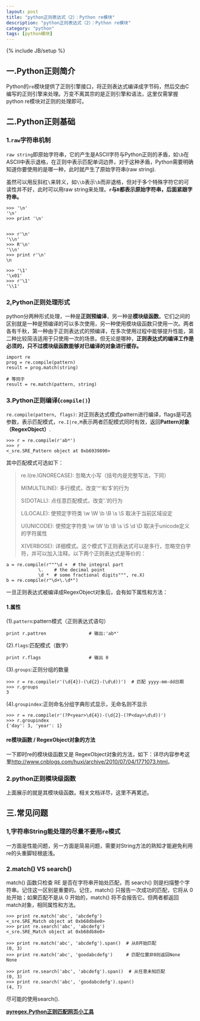 ```yaml
---
layout: post
title: "python正则表达式（2）：Python re模块"
description: "python正则表达式（2）：Python re模块"
category: "python"
tags: [python模块]
---
```

{% include JB/setup %}

<h2>一.Python正则简介</h2>

<p>Python的<code>re</code>模块提供了正则引擎接口，将正则表达式编译成字节码，然后交由C编写的正则引擎来处理。万变不离其宗的是正则引擎和语法，这里仅需掌握python re模块对正则的处理即可。</p>

<h2>二.Python正则基础</h2>

<h3>1.<code>raw</code>字符串机制</h3>

<p><code>raw string</code>即原始字符串，它的产生是ASCII字符与Python正则的矛盾，如<code>\b</code>在ASCII中表示退格，在正则中表示匹配单词边界，对于这种矛盾，Python需要明确知道你要使用的是哪一种，此时就产生了原始字符串(raw string).</p>

<!--more-->

<p>虽然可以用反斜杠<code>\</code>来转义，如<code>\\b</code>表示<code>\b</code>而非退格，但对于多个特殊字符它的可读性并不好，此时可以用raw string来处理。<strong><code>r</code>与<code>R</code>都表示原始字符串，后面紧跟字符串。</strong></p>

<pre><code>&gt;&gt;&gt; '\n'
'\n'
&gt;&gt;&gt; print '\n'


&gt;&gt;&gt; r'\n'
'\\n'
&gt;&gt;&gt; R'\n'
'\\n'
&gt;&gt;&gt; print r'\n'
\n

&gt;&gt;&gt; '\1'
'\x01'
&gt;&gt;&gt; r'\1'
'\\1'
</code></pre>

<h3>2,Python正则处理形式</h3>

<p>python分两种形式处理，一种是<strong>正则预编译</strong>，另一种是<strong>模块级函数</strong>。它们之间的区别就是一种是预编译的可以多次使用，另一种使用模块级函数只使用一次。两者各有千秋，第一种由于正则表达式的预编译，在多次使用过程中能够提升性能，第二种比较简洁适用于只使用一次的场景。但无论是哪种，<strong>正则表达式的编译工作是必须的，只不过模块级函数能够对已编译的对象进行缓存。</strong></p>

<pre><code>import re
prog = re.compile(pattern)
result = prog.match(string)

# 等同于
result = re.match(pattern, string)
</code></pre>

<h3>3.Python正则编译(<code>compile()</code>)</h3>

<p><code>re.compile(pattern, flags)</code>: 对正则表达式模式pattern进行编译，flags是可选参数，表示匹配模式，<code>re.I|re,M</code>表示两者匹配模式同时有效，返回<strong>Pattern对象（RegexObject）</strong>.</p>

<pre><code>&gt;&gt;&gt; r = re.compile(r'ab*')
&gt;&gt;&gt; r
&lt;_sre.SRE_Pattern object at 0xb6939890&gt;
</code></pre>

<p>其中匹配模式可选如下：</p>

<blockquote>
  <p>re.I(re.IGNORECASE): 忽略大小写（括号内是完整写法，下同）</p>
  
  <p>M(MULTILINE): 多行模式，改变'^'和'$'的行为</p>
  
  <p>S(DOTALL): 点任意匹配模式，改变'.'的行为</p>
  
  <p>L(LOCALE): 使预定字符类 \w \W \b \B \s \S 取决于当前区域设定</p>
  
  <p>U(UNICODE): 使预定字符类 \w \W \b \B \s \S \d \D 取决于unicode定义的字符属性</p>
  
  <p>X(VERBOSE): 详细模式。这个模式下正则表达式可以是多行，忽略空白字符，并可以加入注释。以下两个正则表达式是等价的：</p>
</blockquote>

<pre><code>a = re.compile(r"""\d +  # the integral part
            \.    # the decimal point
            \d *  # some fractional digits""", re.X)
b = re.compile(r"\d+\.\d*")
</code></pre>

<p>一旦正则表达式被编译成RegexObject对象后，会有如下属性和方法：</p>

<h4>1.属性</h4>

<p>(1).<code>pattern</code>:pattern模式（正则表达式语句）</p>

<pre><code>print r.pattren                # 输出:'ab*'
</code></pre>

<p>(2).<code>flags</code>:匹配模式（数字）</p>

<pre><code>print r.flags                  # 输出 0
</code></pre>

<p>(3).<code>groups</code>:正则分组的数量</p>

<pre><code>&gt;&gt;&gt; r = re.compile(r'(\d{4})-(\d{2}-(\d\d))')  # 匹配 yyyy-mm-dd日期
&gt;&gt;&gt; r.groups
3
</code></pre>

<p>(4).<code>groupindex</code>:正则命名分组字典形式显示，无命名则不显示</p>

<pre><code>&gt;&gt;&gt; r = re.compile(r'(?P&lt;year&gt;\d{4})-(\d{2}-(?P&lt;day&gt;\d\d))')
&gt;&gt;&gt; r.groupindex
{'day': 3, 'year': 1}
</code></pre>

<h4>re模块函数 / RegexObject对象的方法</h4>

<p>一下即时re的模块级函数又是 RegexObject对象的方法，如下：详尽内容参考这里<a href="http://www.cnblogs.com/huxi/archive/2010/07/04/1771073.html">http://www.cnblogs.com/huxi/archive/2010/07/04/1771073.html</a>。</p>

<h3>2.python正则模块级函数</h3>

<p>上面展示的就是其模块级函数。相关文档详尽，这里不再累述。</p>

<h2>三.常见问题</h2>

<h3>1,字符串String能处理的尽量不要用<code>re</code>模式</h3>

<p>一方面是性能问题，另一方面是简易问题，需要对String方法的熟知才能避免利用re的头重脚轻根底浅。</p>

<h3>2.match() VS search()</h3>

<p>match() 函数只检查 RE 是否在字符串开始处匹配，而 search() 则是扫描整个字符串。记住这一区别是重要的。记住，match() 只报告一次成功的匹配，它将从 0 处开始；如果匹配不是从 0 开始的，match() 将不会报告它。但两者都返回match对象，相同属性和方法。</p>

<pre><code>&gt;&gt;&gt; print re.match('abc', 'abcdefg')
&lt;_sre.SRE_Match object at 0xb68db8e0&gt;
&gt;&gt;&gt; print re.search('abc', 'abcdefg')
&lt;_sre.SRE_Match object at 0xb68db8e0&gt;

&gt;&gt;&gt; print re.match('abc', 'abcdefg').span()  # 从0开始匹配
(0, 3)
&gt;&gt;&gt; print re.match('abc', 'goodabcdefg')     # 匹配位置非0则返回None
None

&gt;&gt;&gt; print re.search('abc', 'abcdefg').span()  # 从任意未知匹配
(0, 3)
&gt;&gt;&gt; print re.search('abc', 'goodabcdefg').span()
(4, 7)
</code></pre>

<p>尽可能的使用search().</p>

<p><strong><a href="http://www.pyregex.com/">pyregex.Python正则匹配网页小工具</a></strong></p>
